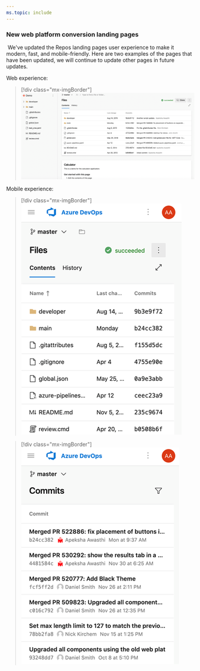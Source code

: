 ```yaml
---
ms.topic: include
---
```


### New web platform conversion landing pages
​
We've updated the Repos landing pages user experience to make it modern, fast, and mobile-friendly. Here are two examples of the pages that have been updated, we will continue to update other pages in future updates.

Web experience:

> [!div class="mx-imgBorder"]
> ![Badge](../../_img/162_11.png)

Mobile experience:

> [!div class="mx-imgBorder"]
> ![Badge](../../_img/162_12.png)

> [!div class="mx-imgBorder"]
> ![Badge](../../_img/162_13.png)